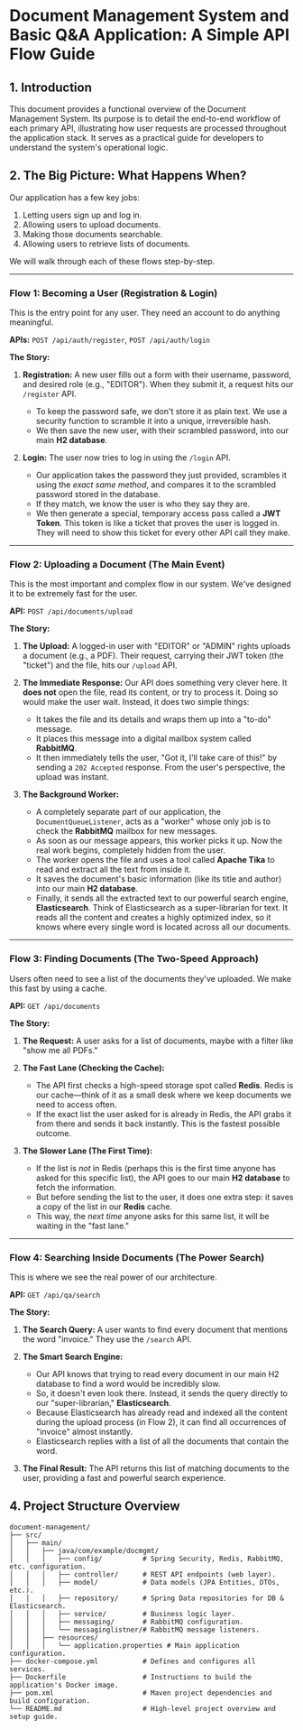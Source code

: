 # Document Management System and Basic Q&A Application: A Simple API Flow Guide

## 1. Introduction

This document provides a functional overview of the Document Management System. Its purpose is to detail the end-to-end workflow of each primary API, illustrating how user requests are processed throughout the application stack. It serves as a practical guide for developers to understand the system's operational logic.

## 2. The Big Picture: What Happens When?

Our application has a few key jobs:
1.  Letting users sign up and log in.
2.  Allowing users to upload documents.
3.  Making those documents searchable.
4.  Allowing users to retrieve lists of documents.

We will walk through each of these flows step-by-step.

---

### **Flow 1: Becoming a User (Registration & Login)**

This is the entry point for any user. They need an account to do anything meaningful.

**APIs:** `POST /api/auth/register`, `POST /api/auth/login`

**The Story:**

1.  **Registration:** A new user fills out a form with their username, password, and desired role (e.g., "EDITOR"). When they submit it, a request hits our `/register` API.
    -   To keep the password safe, we don't store it as plain text. We use a security function to scramble it into a unique, irreversible hash.
    -   We then save the new user, with their scrambled password, into our main **H2 database**.

2.  **Login:** The user now tries to log in using the `/login` API.
    -   Our application takes the password they just provided, scrambles it using the *exact same method*, and compares it to the scrambled password stored in the database.
    -   If they match, we know the user is who they say they are.
    -   We then generate a special, temporary access pass called a **JWT Token**. This token is like a ticket that proves the user is logged in. They will need to show this ticket for every other API call they make.

---

### **Flow 2: Uploading a Document (The Main Event)**

This is the most important and complex flow in our system. We've designed it to be extremely fast for the user.

**API:** `POST /api/documents/upload`

**The Story:**

1.  **The Upload:** A logged-in user with "EDITOR" or "ADMIN" rights uploads a document (e.g., a PDF). Their request, carrying their JWT token (the "ticket") and the file, hits our `/upload` API.

2.  **The Immediate Response:** Our API does something very clever here. It **does not** open the file, read its content, or try to process it. Doing so would make the user wait. Instead, it does two simple things:
    -   It takes the file and its details and wraps them up into a "to-do" message.
    -   It places this message into a digital mailbox system called **RabbitMQ**.
    -   It then immediately tells the user, "Got it, I'll take care of this!" by sending a `202 Accepted` response. From the user's perspective, the upload was instant.

3.  **The Background Worker:**
    -   A completely separate part of our application, the `DocumentQueueListener`, acts as a "worker" whose only job is to check the **RabbitMQ** mailbox for new messages.
    -   As soon as our message appears, this worker picks it up. Now the real work begins, completely hidden from the user.
    -   The worker opens the file and uses a tool called **Apache Tika** to read and extract all the text from inside it.
    -   It saves the document's basic information (like its title and author) into our main **H2 database**.
    -   Finally, it sends all the extracted text to our powerful search engine, **Elasticsearch**. Think of Elasticsearch as a super-librarian for text. It reads all the content and creates a highly optimized index, so it knows where every single word is located across all our documents.

---

### **Flow 3: Finding Documents (The Two-Speed Approach)**

Users often need to see a list of the documents they've uploaded. We make this fast by using a cache.

**API:** `GET /api/documents`

**The Story:**

1.  **The Request:** A user asks for a list of documents, maybe with a filter like "show me all PDFs."

2.  **The Fast Lane (Checking the Cache):**
    -   The API first checks a high-speed storage spot called **Redis**. Redis is our cache—think of it as a small desk where we keep documents we need to access often.
    -   If the exact list the user asked for is already in Redis, the API grabs it from there and sends it back instantly. This is the fastest possible outcome.

3.  **The Slower Lane (The First Time):**
    -   If the list is *not* in Redis (perhaps this is the first time anyone has asked for this specific list), the API goes to our main **H2 database** to fetch the information.
    -   But before sending the list to the user, it does one extra step: it saves a copy of the list in our **Redis** cache.
    -   This way, the *next time* anyone asks for this same list, it will be waiting in the "fast lane."

---

### **Flow 4: Searching Inside Documents (The Power Search)**

This is where we see the real power of our architecture.

**API:** `GET /api/qa/search`

**The Story:**

1.  **The Search Query:** A user wants to find every document that mentions the word "invoice." They use the `/search` API.

2.  **The Smart Search Engine:**
    -   Our API knows that trying to read every document in our main H2 database to find a word would be incredibly slow.
    -   So, it doesn't even look there. Instead, it sends the query directly to our "super-librarian," **Elasticsearch**.
    -   Because Elasticsearch has already read and indexed all the content during the upload process (in Flow 2), it can find all occurrences of "invoice" almost instantly.
    -   Elasticsearch replies with a list of all the documents that contain the word.

3.  **The Final Result:** The API returns this list of matching documents to the user, providing a fast and powerful search experience.

## 4. Project Structure Overview

```
document-management/
├── src/
│   ├── main/
│   │   ├── java/com/example/docmgmt/
│   │   │   ├── config/          # Spring Security, Redis, RabbitMQ, etc. configuration.
│   │   │   ├── controller/      # REST API endpoints (web layer).
│   │   │   ├── model/           # Data models (JPA Entities, DTOs, etc.).
│   │   │   ├── repository/      # Spring Data repositories for DB & Elasticsearch.
│   │   │   ├── service/         # Business logic layer.
│   │   │   ├── messaging/       # RabbitMQ configuration.
│   │   │   └── messaginglistner/# RabbitMQ message listeners.
│   │   ├── resources/
│   │   │   └── application.properties # Main application configuration.
├── docker-compose.yml           # Defines and configures all services.
├── Dockerfile                   # Instructions to build the application's Docker image.
├── pom.xml                      # Maven project dependencies and build configuration.
└── README.md                    # High-level project overview and setup guide.
``` 
